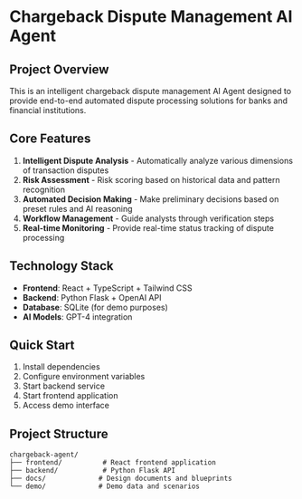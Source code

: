 # Chargeback Dispute Management AI Agent

## Project Overview

This is an intelligent chargeback dispute management AI Agent designed to provide end-to-end automated dispute processing solutions for banks and financial institutions.

## Core Features

1. **Intelligent Dispute Analysis** - Automatically analyze various dimensions of transaction disputes
2. **Risk Assessment** - Risk scoring based on historical data and pattern recognition
3. **Automated Decision Making** - Make preliminary decisions based on preset rules and AI reasoning
4. **Workflow Management** - Guide analysts through verification steps
5. **Real-time Monitoring** - Provide real-time status tracking of dispute processing

## Technology Stack

- **Frontend**: React + TypeScript + Tailwind CSS
- **Backend**: Python Flask + OpenAI API
- **Database**: SQLite (for demo purposes)
- **AI Models**: GPT-4 integration

## Quick Start

1. Install dependencies
2. Configure environment variables
3. Start backend service
4. Start frontend application
5. Access demo interface

## Project Structure

```
chargeback-agent/
├── frontend/          # React frontend application
├── backend/           # Python Flask API
├── docs/             # Design documents and blueprints
└── demo/             # Demo data and scenarios
```